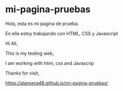 # mi-pagina-pruebas

Hola, esta es mi pagina de prueba.

En ella estoy trabajando con HTML, CSS y Javascript 

Hi All,

This is my testing web,

I am working with html, css and Javascrip

Thanks for visit,

https://alanvera48.github.io/mi-pagina-pruebas/
